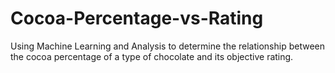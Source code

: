 # Cocoa-Percentage-vs-Rating
Using Machine Learning and Analysis to determine the relationship between the cocoa percentage of a type of chocolate and its objective rating.
